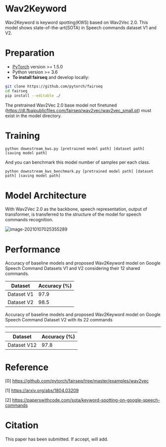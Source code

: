 # Wav2Keyword

Wav2Keyword is keyword spotting(KWS) based on Wav2Vec 2.0. This model shows state-of-the-art(SOTA) in Speech commands dataset V1 and V2.

# Preparation

* [PyTorch](http://pytorch.org/) version >= 1.5.0
* Python version >= 3.6
* **To install fairseq** and develop locally:

``` bash
git clone https://github.com/pytorch/fairseq
cd fairseq
pip install --editable ./
```



The pretrained Wav2Vec 2.0 base model not finetuned (https://dl.fbaipublicfiles.com/fairseq/wav2vec/wav2vec_small.pt) must exist in the model directory.

# Training

```
python downstream_kws.py [pretrained model path] [dataset path] [saving model path]
```



And you can benchmark this model number of samples per each class.

```
python downstream_kws_benchmark.py [pretrained model path] [dataset path] [saving model path]
```



# Model Architecture

With Wav2Vec 2.0 as the backbone,  speech representation, output of transformer, is transferred to the structure of the model for speech commands recognition.

![image-20210107025355289](C:\Users\admin\AppData\Roaming\Typora\typora-user-images\image-20210107025355289.png)

# Performance

Accuracy of baseline models and proposed Wav2Keyword model on Google Speech Command Datasets V1 and V2 considering their 12 shared commands.

| Dataset    | Accuracy (%) |
| ---------- | ------------ |
| Dataset V1 | 97.9         |
| Dataset V2 | 98.5         |



Accuracy of baseline models and proposed Wav2Keyword model on Google Speech Command Dataset V2 with its 22 commands

------

| Dataset     | Accuracy (%) |
| ----------- | ------------ |
| Dataset V12 | 97.8         |

# Reference

[0] https://github.com/pytorch/fairseq/tree/master/examples/wav2vec

[1] https://arxiv.org/abs/1804.03209

[2] https://paperswithcode.com/sota/keyword-spotting-on-google-speech-commands

# Citation

This paper has been submitted. If accept, will add.

``` bibtex

```

